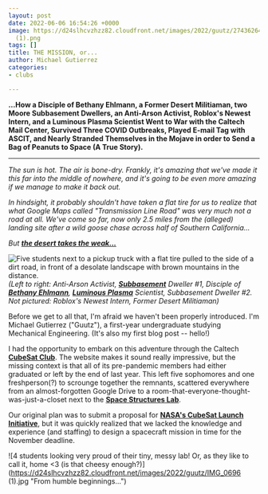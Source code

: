 ```yaml
---
layout: post
date: 2022-06-06 16:54:26 +0000
image: https://d24slhcvzhzz82.cloudfront.net/images/2022/guutz/274362642_1066083627289117_7685991158024664000_n
  (1).png
tags: []
title: THE MISSION, or...
author: Michael Gutierrez
categories:
- clubs

---
```

**…How a Disciple of Bethany Ehlmann, a Former Desert Militiaman, two Moore Subbasement Dwellers, an Anti-Arson Activist, Roblox's Newest Intern, and a Luminous Plasma Scientist Went to War with the Caltech Mail Center, Survived Three COVID Outbreaks, Played E-mail Tag with ASCIT, and Nearly Stranded Themselves in the Mojave in order to Send a Bag of Peanuts to Space (A True Story).**

***

_The sun is hot. The air is bone-dry. Frankly, it's amazing that we've made it this far into the middle of nowhere, and it's going to be even more amazing if we manage to make it back out._

_In hindsight, it probably shouldn't have taken a flat tire for us to realize that what Google Maps called "Transmission Line Road" was very much not a road at all. We've come so far, now only 2.5 miles from the (alleged) landing site after a wild goose chase across half of Southern California..._

_But_ [**_the desert takes the weak..._**](https://twitter.com/secretsofdune/status/1425866472354631683)

![Five students next to a pickup truck with a flat tire pulled to the side of a dirt road, in front of a desolate landscape with brown mountains in the distance.](https://d24slhcvzhzz82.cloudfront.net/images/2022/guutz/received_565903071542655.jpeg "The desert takes the weak.")_(Left to right: Anti-Arson Activist,_ [**_Subbasement_**](https://www.caltech.edu/about/news/nanofabrication-courses-axel-scherer-aph150) _Dweller #1, Disciple of_ [**_Bethany Ehlmann_**](http://www.ehlmann.caltech.edu/index.html)_,_ [**_Luminous Plasma_**](https://www.nasa.gov/topics/universe/features/firefly.html) _Scientist, Subbasement Dweller #2. Not pictured: Roblox's Newest Intern, Former Desert Militiaman)_

Before we get to all that, I'm afraid we haven't been properly introduced. I'm Michael Gutierrez ("Guutz"), a first-year undergraduate studying Mechanical Engineering. (It's also my first blog post -- hello!)

I had the opportunity to embark on this adventure through the Caltech [**CubeSat Club**](https://smallsats.caltech.edu/). The website makes it sound really impressive, but the missing context is that all of its pre-pandemic members had either graduated or left by the end of last year. This left five sophomores and one freshperson(?) to scrounge together the remnants, scattered everywhere from an almost-forgotten Google Drive to a room-that-everyone-thought-was-just-a-closet next to the [**Space Structures Lab**](http://www.pellegrino.caltech.edu/). 

Our original plan was to submit a proposal for [**NASA's CubeSat Launch Initiative**](https://www.nasa.gov/directorates/heo/home/CubeSats_initiative), but it was quickly realized that we lacked the knowledge and experience (and staffing) to design a spacecraft mission in time for the November deadline.

![4 students looking very proud of their tiny, messy lab! Or, as they like to call it, home <3 (is that cheesy enough?)](https://d24slhcvzhzz82.cloudfront.net/images/2022/guutz/IMG_0696 (1).jpg "From humble beginnings...")